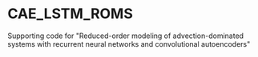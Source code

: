 # CAE_LSTM_ROMS
Supporting code for "Reduced-order modeling of advection-dominated systems with recurrent neural networks and convolutional autoencoders"
